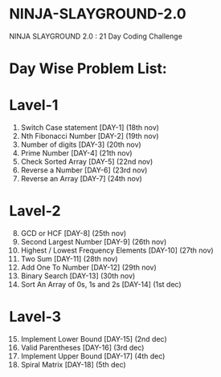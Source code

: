 # NINJA-SLAYGROUND-2.0
NINJA SLAYGROUND 2.0 : 21 Day Coding Challenge
# Day Wise Problem List:
# Lavel-1
1.  Switch Case statement [DAY-1] (18th nov)
2.  Nth Fibonacci Number [DAY-2] (19th nov)
3.  Number of digits [DAY-3] (20th nov)
4.  Prime Number [DAY-4] (21th nov)
5.  Check Sorted Array [DAY-5] (22nd nov)
6.  Reverse a Number [DAY-6] (23rd nov)
7.  Reverse an Array [DAY-7] (24th nov)
# Lavel-2
8.  GCD or HCF [DAY-8] (25th nov)
9.  Second Largest Number [DAY-9] (26th nov)
10. Highest / Lowest Frequency Elements [DAY-10] (27th nov)
11. Two Sum [DAY-11] (28th nov)
12. Add One To Number [DAY-12] (29th nov)
13. Binary Search [DAY-13] (30th nov)
14. Sort An Array of 0s, 1s and 2s [DAY-14] (1st dec)
# Lavel-3
15. Implement Lower Bound [DAY-15] (2nd dec)
16. Valid Parentheses [DAY-16] (3rd dec)
17. Implement Upper Bound [DAY-17] (4th dec)
18. Spiral Matrix [DAY-18] (5th dec)






